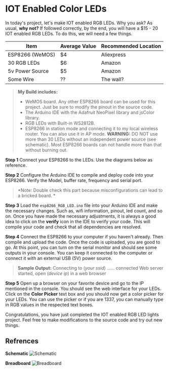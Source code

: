 **IOT Enabled Color LEDs**
==========================

In today's project, let's make IOT enabled RGB LEDs. Why you ask? As usual, **why not?** If followed correctly, by the end, you will have a $15 - 20 IOT enabled RGB LEDs. To do this, we will need a few things. 

Item                | Average Value | Recommended Location
------------------- | ------------- | --------------------
ESP8266 (WeMOS)     | $4            | Aliexpress
30 RGB LEDs         | $6            | Amazon 
5v Power Source     | $5            | Amazon
Some Wire           | ??            | The wall? 

>**My Build includes:**
> - WeMOS board. Any other ESP8266 board can be used for this project. Just be sure to modify the pinout in the source code. 
> - The Arduino IDE with the Adafruit NeoPixel library and jsColor library.
> - RGB LEDs with Built-in WS2812B. 
> - ESP8266 in station mode and connecting it to my local wireless router. You can also use it in AP mode. 
> **WARNING:** DO NOT use more than 30 LEDs without an independent power source (see schematic). Most ESP8266 boards can not handle more than that without burning out.

**Step 1**
Connect your ESP8266 to the LEDs. Use the diagrams below as reference. 

**Step 2**
Configure the Arduino IDE to compile and deploy code into your ESP8266. Verify the Model, buffer rate, frequency and serial port. 

> *Note: Double check this part because misconfigurations can lead to a bricked board. *

**Step 3**
Load the ``esp8266_RGB_LED.ino`` file into your Arduino IDE and make the necessary changes. Such as, wifi information, pinout, led count, and so on. Once you have made the necessary adjustments, it is always a good idea to click on the **verify** icon in the IDE to verify your code. This will compile your code and check that all dependencies are resolved. 

**Step 4**
Connect the ESP8266 to your computer if you haven't already. Then compile and upload the code. Once the code is uploaded, you are good to go. At this point, you can turn on the serial monitor and should see some outputs in your console. You can keep it connected to the computer or connect it with an external USB (5V) power source. 
>**Sample Output:**
>Connecting to (*your ssid*) ...... connected
>Web server started, open (*device ip*) in a web browser

**Step 5**
Open up a browser on your favorite device and go to the IP mentioned in the console. You should see the web interface for your LEDs. Click on the **Color Picker** text box and you should now get a color picker for your LEDs. You can use the picker or if you are 1337, you can manually type in RGB values in the respected text boxes. 

Congratulations, you have just completed the IOT enabled RGB LED lights project. Feel free to make modifications to the source code and try out new things. 

**Refrences**
-----------------

**Schematic**
![Schematic](https://lh3.googleusercontent.com/OyReZvfoz0j85FNXozh8pnZW-nMLkYwvSIp0fcu69PZRm-zuG4E-U4OGAGGMuqUdbC5ASQZAQKApCZ0sLAgOlGDSvY7pvHFzn-fdmiOtTG7zt8o49XpkwV8mQmIg3P8Z9bwDAg=w1830-h684-no)

**Breadboard**
![Breadboard](https://lh3.googleusercontent.com/MyzbifeHpPf8mBQvqoG1fPZdtNjCedadoGpoTHgNoS-VaUeLdw_mDQArUFtlJ6Tx96qkY2NXH99W0cWYx-amfTqLEBy3ATyMWi0FUuBIi7hcowchMzQeAFyywHeNpxBnf_57cg=w1263-h630-no)

